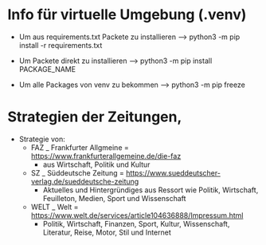 # Info für virtuelle Umgebung (.venv)

- Um aus requirements.txt Packete zu installieren --> python3 -m pip install -r requirements.txt

- Um Packete direkt zu installieren --> python3 -m pip install PACKAGE_NAME

- Um alle Packages von venv zu bekommen --> python3 -m pip freeze


# Strategien der Zeitungen‚

- Strategie von:
    - FAZ _ Frankfurter Allgmeine = https://www.frankfurterallgemeine.de/die-faz
        - aus Wirtschaft, Politik und Kultur
    - SZ _ Süddeutsche Zeitung = https://www.sueddeutscher-verlag.de/sueddeutsche-zeitung
        - Aktuelles und Hintergründiges aus Ressort wie Politik, Wirtschaft, Feuilleton, Medien, Sport und Wissenschaft
    - WELT _ Welt = https://www.welt.de/services/article104636888/Impressum.html
        - Politik, Wirtschaft, Finanzen, Sport, Kultur, Wissenschaft, Literatur, Reise, Motor, Stil und Internet